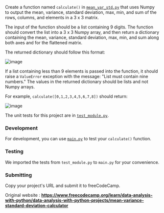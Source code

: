 Create a function named `calculate()` in [`mean_var_std.py`](https://github.com/GBlanch/fCC-Data-Analysis-with-Python-Certification/blob/main/0.mvsd.calc/mean_var_std.py) that uses Numpy to output the mean, variance, standard deviation, max, min, and sum of the rows, columns, and elements in a 3 x 3 matrix.

The input of the function should be a list containing 9 digits. The function should convert the list into a 3 x 3 Numpy array, and then return a dictionary containing the mean, variance, standard deviation, max, min, and sum along both axes and for the flattened matrix.

The returned dictionary should follow this format:

![image](https://github.com/GBlanch/fCC-Data-Analysis-with-Python-Certification/assets/136500426/9a7388e2-430d-4b71-9ae6-513cccb83c90)

If a list containing less than 9 elements is passed into the function, it should raise a `ValueError` exception with the message: "List must contain nine numbers." The values in the returned dictionary should be lists and not Numpy arrays.

For example, `calculate([0,1,2,3,4,5,6,7,8])` should return:

![image](https://github.com/GBlanch/fCC-Data-Analysis-with-Python-Certification/assets/136500426/e0b883ee-def7-4325-bfa3-1261b59c936a)


The unit tests for this project are in [`test_module.py`](https://github.com/GBlanch/fCC-Data-Analysis-with-Python-Certification/blob/main/0.mvsd.calc/test_module.py).

### Development
For development, you can use [`main.py`](https://github.com/GBlanch/fCC-Data-Analysis-with-Python-Certification/blob/main/0.mvsd.calc/main.py) to test your `calculate()` function. 

### Testing
We imported the tests from `test_module.py` to `main.py` for your convenience. 

### Submitting
Copy your project's URL and submit it to freeCodeCamp.

Original website : **https://www.freecodecamp.org/learn/data-analysis-with-python/data-analysis-with-python-projects/mean-variance-standard-deviation-calculator**
